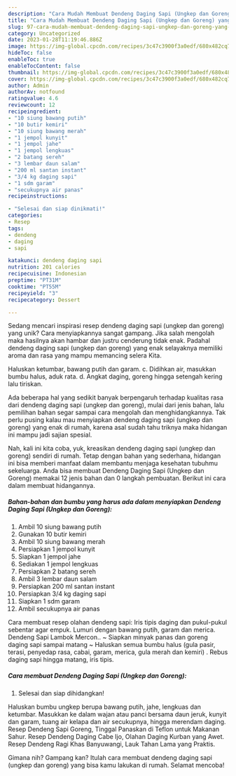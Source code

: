 ```yaml
---
description: "Cara Mudah Membuat Dendeng Daging Sapi (Ungkep dan Goreng) yang Enak"
title: "Cara Mudah Membuat Dendeng Daging Sapi (Ungkep dan Goreng) yang Enak"
slug: 97-cara-mudah-membuat-dendeng-daging-sapi-ungkep-dan-goreng-yang-enak
category: Uncategorized
date: 2023-01-28T11:19:46.886Z
image: https://img-global.cpcdn.com/recipes/3c47c3900f3a0edf/680x482cq70/dendeng-daging-sapi-ungkep-dan-goreng-foto-resep-utama.jpg
hideToc: false
enableToc: true
enableTocContent: false
thumbnail: https://img-global.cpcdn.com/recipes/3c47c3900f3a0edf/680x482cq70/dendeng-daging-sapi-ungkep-dan-goreng-foto-resep-utama.jpg
cover: https://img-global.cpcdn.com/recipes/3c47c3900f3a0edf/680x482cq70/dendeng-daging-sapi-ungkep-dan-goreng-foto-resep-utama.jpg
author: Admin
authorAv: notfound
ratingvalue: 4.6
reviewcount: 12
recipeingredient:
- "10 siung bawang putih"
- "10 butir kemiri"
- "10 siung bawang merah"
- "1 jempol kunyit"
- "1 jempol jahe"
- "1 jempol lengkuas"
- "2 batang sereh"
- "3 lembar daun salam"
- "200 ml santan instant"
- "3/4 kg daging sapi"
- "1 sdm garam"
- "secukupnya air panas"
recipeinstructions:

- "Selesai dan siap dinikmati!"
categories:
- Resep
tags:
- dendeng
- daging
- sapi

katakunci: dendeng daging sapi 
nutrition: 201 calories
recipecuisine: Indonesian
preptime: "PT31M"
cooktime: "PT55M"
recipeyield: "3"
recipecategory: Dessert

---
```





Sedang mencari inspirasi resep dendeng daging sapi (ungkep dan goreng) yang unik? Cara menyiapkannya sangat gampang. Jika salah mengolah maka hasilnya akan hambar dan justru cenderung tidak enak. Padahal dendeng daging sapi (ungkep dan goreng) yang enak selayaknya memiliki aroma dan rasa yang mampu memancing selera Kita.





Haluskan ketumbar, bawang putih dan garam. c. Didihkan air, masukkan bumbu halus, aduk rata. d. Angkat daging, goreng hingga setengah kering lalu tiriskan.

Ada beberapa hal yang sedikit banyak berpengaruh terhadap kualitas rasa dari dendeng daging sapi (ungkep dan goreng), mulai dari jenis bahan, lalu pemilihan bahan segar sampai cara mengolah dan menghidangkannya. Tak perlu pusing kalau mau menyiapkan dendeng daging sapi (ungkep dan goreng) yang enak di rumah, karena asal sudah tahu triknya maka hidangan ini mampu jadi sajian spesial.






Nah, kali ini kita coba, yuk, kreasikan dendeng daging sapi (ungkep dan goreng) sendiri di rumah. Tetap dengan bahan yang sederhana, hidangan ini bisa memberi manfaat dalam membantu menjaga kesehatan tubuhmu sekeluarga. Anda bisa membuat Dendeng Daging Sapi (Ungkep dan Goreng) memakai 12 jenis bahan dan 0 langkah pembuatan. Berikut ini cara dalam membuat hidangannya.

<!--inarticleads1-->

##### Bahan-bahan dan bumbu yang harus ada dalam menyiapkan Dendeng Daging Sapi (Ungkep dan Goreng):

1. Ambil 10 siung bawang putih
1. Gunakan 10 butir kemiri
1. Ambil 10 siung bawang merah
1. Persiapkan 1 jempol kunyit
1. Siapkan 1 jempol jahe
1. Sediakan 1 jempol lengkuas
1. Persiapkan 2 batang sereh
1. Ambil 3 lembar daun salam
1. Persiapkan 200 ml santan instant
1. Persiapkan 3/4 kg daging sapi
1. Siapkan 1 sdm garam
1. Ambil secukupnya air panas


Cara membuat resep olahan dendeng sapi: Iris tipis daging dan pukul-pukul sebentar agar empuk. Lumuri dengan bawang putih, garam dan merica. Dendeng Sapi Lambok Mercon.. ~ Siapkan minyak panas dan goreng daging sapi sampai matang ~ Haluskan semua bumbu halus (gula pasir, terasi, penyedap rasa, cabai, garam, merica, gula merah dan kemiri) . Rebus daging sapi hingga matang, iris tipis. 

<!--inarticleads2-->

##### Cara membuat Dendeng Daging Sapi (Ungkep dan Goreng):


1. Selesai dan siap dihidangkan!

Haluskan bumbu ungkep berupa bawang putih, jahe, lengkuas dan ketumbar. Masukkan ke dalam wajan atau panci bersama daun jeruk, kunyit dan garam, tuang air kelapa dan air secukupnya, hingga merendam daging. Resep Dendeng Sapi Goreng, Tinggal Panaskan di Teflon untuk Makanan Sahur. Resep Dendeng Daging Cabe Ijo, Olahan Daging Kurban yang Awet. Resep Dendeng Ragi Khas Banyuwangi, Lauk Tahan Lama yang Praktis. 

Gimana nih? Gampang kan? Itulah cara membuat dendeng daging sapi (ungkep dan goreng) yang bisa kamu lakukan di rumah. Selamat mencoba!
